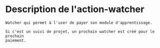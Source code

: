 Description de l'action-watcher
===============================
    Watcher qui permet à l'user de payer son module d'apprentissage.

    Si c'est un suivi de projet, un prochain watcher est créé pour le prochain
    paiement.
